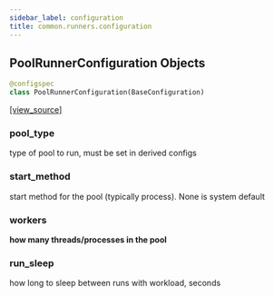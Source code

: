 ```yaml
---
sidebar_label: configuration
title: common.runners.configuration
---
```


## PoolRunnerConfiguration Objects

```python
@configspec
class PoolRunnerConfiguration(BaseConfiguration)
```

[[view_source]](https://github.com/dlt-hub/dlt/blob/e9c9ecfa8a644fdb516dd74aabca3bf75bafb154/dlt/common/runners/configuration.py#L10)

### pool\_type

type of pool to run, must be set in derived configs

### start\_method

start method for the pool (typically process). None is system default

### workers

__how many threads/processes in the pool__


### run\_sleep

how long to sleep between runs with workload, seconds

